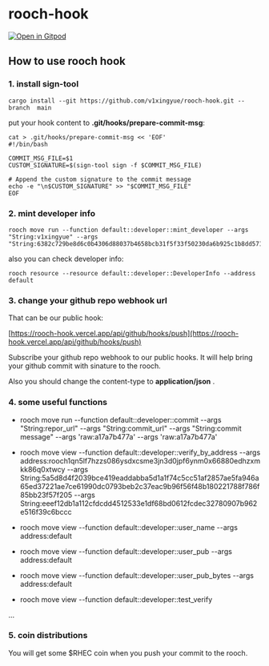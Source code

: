 # rooch-hook

[![Open in Gitpod](https://gitpod.io/button/open-in-gitpod.svg)](https://gitpod.io/#https://github.com/v1xingyue/rooch-hook)

## How to use rooch hook

### 1. install sign-tool

```shell
cargo install --git https://github.com/v1xingyue/rooch-hook.git --branch  main
```

put your hook content to **.git/hooks/prepare-commit-msg**:

```shell
cat > .git/hooks/prepare-commit-msg << 'EOF'
#!/bin/bash

COMMIT_MSG_FILE=$1
CUSTOM_SIGNATURE=$(sign-tool sign -f $COMMIT_MSG_FILE)

# Append the custom signature to the commit message
echo -e "\n$CUSTOM_SIGNATURE" >> "$COMMIT_MSG_FILE"
EOF
```

### 2. mint developer info

```shell
rooch move run --function default::developer::mint_developer --args "String:v1xingyue" --args "String:6382c729be8d6c0b4306d88037b4658bcb31f5f33f50230da6b925c1b8dd5719"
```

also you can check developer info:

```shell
rooch resource --resource default::developer::DeveloperInfo --address default
```

### 3. change your github repo webhook url

That can be our public hook:

[https://rooch-hook.vercel.app/api/github/hooks/push](https://rooch-hook.vercel.app/api/github/hooks/push)

Subscribe your github repo webhook to our public hooks. It will help bring your github commit with sinature to the rooch.

Also you should change the content-type to **application/json** .

### 4. some useful functions

- rooch move run --function default::developer::commit --args "String:repor_url" --args "String:commit_url" --args "String:commit message" --args 'raw:a17a7b477a' --args 'raw:a17a7b477a'

- rooch move view --function default::developer::verify_by_address --args address:rooch1qn5lf7hzzs086ysdxcsme3jn3d0jpf6ynm0x66880edhzxmkk86q0xtwcy --args String:5a5d8d4f2039bce419eaddabba5d1a1f74c5cc51af2857ae5fa946a65ed37221ae7ce61990dc0793beb2c37eac9b96f56f48b180221788f786f85bb23f57f205 --args String:eeef12db1a112cfdcdd4512533e1df68bd0612fcdec32780907b962e516f39c6bccc
- rooch move view --function default::developer::user_name --args address:default
- rooch move view --function default::developer::user_pub --args address:default
- rooch move view --function default::developer::user_pub_bytes --args address:default
- rooch move view --function default::developer::test_verify

...

### 5. coin distributions

You will get some $RHEC coin when you push your commit to the rooch.
